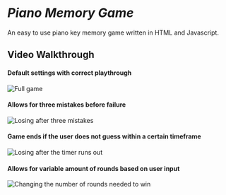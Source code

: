 # *Piano Memory Game*

An easy to use piano key memory game written in HTML and Javascript.

## Video Walkthrough

#### Default settings with correct playthrough
![Full game](https://i.imgur.com/9RmKzEq.gif)

#### Allows for three mistakes before failure
![Losing after three mistakes](https://i.imgur.com/pBWQOD6.gif)

#### Game ends if the user does not guess within a certain timeframe
![Losing after the timer runs out](https://i.imgur.com/YsLYrKt.gif)

#### Allows for variable amount of rounds based on user input
![Changing the number of rounds needed to win](https://i.imgur.com/sSWkKlb.gif)

